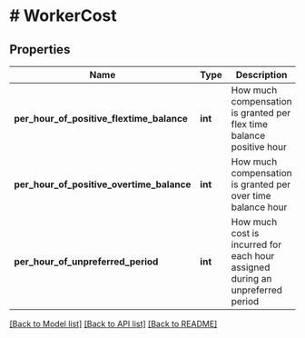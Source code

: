 # # WorkerCost

## Properties

Name | Type | Description | Notes
------------ | ------------- | ------------- | -------------
**per_hour_of_positive_flextime_balance** | **int** | How much compensation is granted per flex time balance positive hour | [optional] [default to 11]
**per_hour_of_positive_overtime_balance** | **int** | How much compensation is granted per over time balance hour | [optional] [default to 4]
**per_hour_of_unpreferred_period** | **int** | How much cost is incurred for each hour assigned during an unpreferred period | [optional] [default to 2]

[[Back to Model list]](../../README.md#models) [[Back to API list]](../../README.md#endpoints) [[Back to README]](../../README.md)
